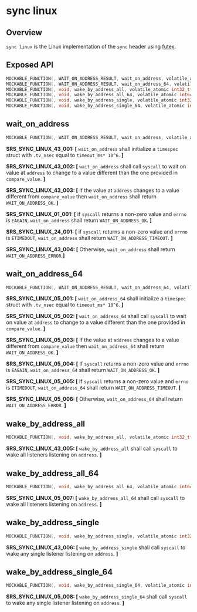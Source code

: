 # sync linux

## Overview

`sync linux` is the Linux implementation of the `sync` header using [futex](https://www.man7.org/linux/man-pages/man2/futex.2.html).

## Exposed API

```c
MOCKABLE_FUNCTION(, WAIT_ON_ADDRESS_RESULT, wait_on_address, volatile_atomic int32_t*, address, int32_t, compare_value, uint32_t, timeout_ms);
MOCKABLE_FUNCTION(, WAIT_ON_ADDRESS_RESULT, wait_on_address_64, volatile_atomic int64_t*, address, int64_t, compare_value, uint32_t, timeout_ms);
MOCKABLE_FUNCTION(, void, wake_by_address_all, volatile_atomic int32_t*, address);
MOCKABLE_FUNCTION(, void, wake_by_address_all_64, volatile_atomic int64_t*, address);
MOCKABLE_FUNCTION(, void, wake_by_address_single, volatile_atomic int32_t*, address);
MOCKABLE_FUNCTION(, void, wake_by_address_single_64, volatile_atomic int64_t*, address);
```

## wait_on_address

```c
MOCKABLE_FUNCTION(, WAIT_ON_ADDRESS_RESULT, wait_on_address, volatile_atomic int32_t*, address, int32_t, compare_value, uint32_t, timeout_ms)
```

**SRS_SYNC_LINUX_43_001: [** `wait_on_address` shall initialize a `timespec` struct with `.tv_nsec` equal to `timeout_ms* 10^6`. **]**

**SRS_SYNC_LINUX_43_002: [** `wait_on_address` shall call `syscall` to wait on value at `address` to change to a value different than the one provided in `compare_value`. **]**

**SRS_SYNC_LINUX_43_003: [** If the value at `address` changes to a value different from `compare_value` then `wait_on_address` shall return `WAIT_ON_ADDRESS_OK`. **]**

**SRS_SYNC_LINUX_01_001: [** if `syscall` returns a non-zero value and `errno` is `EAGAIN`, `wait_on_address` shall return `WAIT_ON_ADDRESS_OK`. **]**

**SRS_SYNC_LINUX_24_001: [** if `syscall` returns a non-zero value and `errno` is `ETIMEDOUT`, `wait_on_address` shall return `WAIT_ON_ADDRESS_TIMEOUT`. **]**

**SRS_SYNC_LINUX_43_004: [** Otherwise, `wait_on_address` shall return `WAIT_ON_ADDRESS_ERROR`.**]**

## wait_on_address_64

```c
MOCKABLE_FUNCTION(, WAIT_ON_ADDRESS_RESULT, wait_on_address_64, volatile_atomic int64_t*, address, int64_t, compare_value, uint32_t, timeout_ms)
```

**SRS_SYNC_LINUX_05_001: [** `wait_on_address_64` shall initialize a `timespec` struct with `.tv_nsec` equal to `timeout_ms* 10^6`. **]**

**SRS_SYNC_LINUX_05_002: [** `wait_on_address_64` shall call `syscall` to wait on value at `address` to change to a value different than the one provided in `compare_value`. **]**

**SRS_SYNC_LINUX_05_003: [** If the value at `address` changes to a value different from `compare_value` then `wait_on_address_64` shall return `WAIT_ON_ADDRESS_OK`. **]**

**SRS_SYNC_LINUX_05_004: [** If `syscall` returns a non-zero value and `errno` is `EAGAIN`, `wait_on_address_64` shall return `WAIT_ON_ADDRESS_OK`. **]**

**SRS_SYNC_LINUX_05_005: [** If `syscall` returns a non-zero value and `errno` is `ETIMEDOUT`, `wait_on_address_64` shall return `WAIT_ON_ADDRESS_TIMEOUT`. **]**

**SRS_SYNC_LINUX_05_006: [** Otherwise, `wait_on_address_64` shall return `WAIT_ON_ADDRESS_ERROR`. **]**


## wake_by_address_all

```c
MOCKABLE_FUNCTION(, void, wake_by_address_all, volatile_atomic int32_t*, address)
```

**SRS_SYNC_LINUX_43_005: [** `wake_by_address_all` shall call `syscall` to wake all listeners listening on `address`. **]**

## wake_by_address_all_64

```c
MOCKABLE_FUNCTION(, void, wake_by_address_all_64, volatile_atomic int64_t*, address)
```

**SRS_SYNC_LINUX_05_007: [** `wake_by_address_all_64` shall call `syscall` to wake all listeners listening on `address`. **]**

## wake_by_address_single

```c
MOCKABLE_FUNCTION(, void, wake_by_address_single, volatile_atomic int32_t*, address)
```

**SRS_SYNC_LINUX_43_006: [** `wake_by_address_single` shall call `syscall` to wake any single listener listening on `address`. **]**

## wake_by_address_single_64

```c
MOCKABLE_FUNCTION(, void, wake_by_address_single_64, volatile_atomic int64_t*, address)
```

**SRS_SYNC_LINUX_05_008: [** `wake_by_address_single_64` shall call `syscall` to wake any single listener listening on `address`. **]**